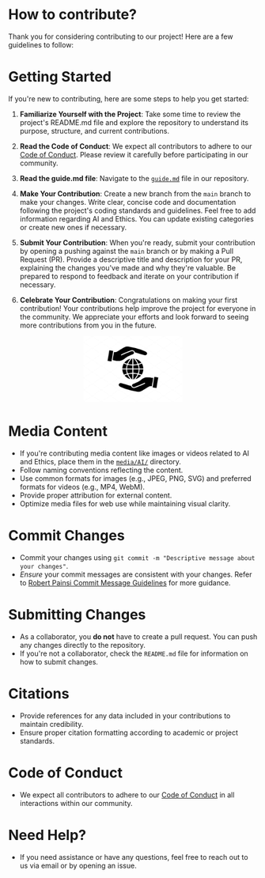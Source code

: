 # How to contribute?
Thank you for considering contributing to our project! Here are a few guidelines to follow:

# Getting Started

If you're new to contributing, here are some steps to help you get started:

1. **Familiarize Yourself with the Project**: Take some time to review the project's README.md file and explore the repository to understand its purpose, structure, and current contributions.

2. **Read the Code of Conduct**: We expect all contributors to adhere to our [Code of Conduct](./CODE_OF_CONDUCT.md). Please review it carefully before participating in our community.

3. **Read the guide.md file**: Navigate to the [`guide.md`](./guide.md) file in our repository.

4. **Make Your Contribution**: Create a new branch from the `main` branch to make your changes. Write clear, concise code and documentation following the project's coding standards and guidelines. Feel free to add information regarding AI and Ethics. You can update existing categories or create new ones if necessary.

6. **Submit Your Contribution**: When you're ready, submit your contribution by opening a pushing against the `main` branch or by making a Pull Request (PR). Provide a descriptive title and description for your PR, explaining the changes you've made and why they're valuable. Be prepared to respond to feedback and iterate on your contribution if necessary.

7. **Celebrate Your Contribution**: Congratulations on making your first contribution! Your contributions help improve the project for everyone in the community. We appreciate your efforts and look forward to seeing more contributions from you in the future.
  
<p align="center">
  <img width="200" src="media/green-living/contribution.jpg" alt="">
</p>

# Media Content
- If you're contributing media content like images or videos related to AI and Ethics, place them in the [`media/AI/`](media/AI/) directory.
- Follow naming conventions reflecting the content.
- Use common formats for images (e.g., JPEG, PNG, SVG) and preferred formats for videos (e.g., MP4, WebM).
- Provide proper attribution for external content.
- Optimize media files for web use while maintaining visual clarity.

# Commit Changes 
- Commit your changes using `git commit -m "Descriptive message about your changes"`.
- *Ensure* your commit messages are consistent with your changes. Refer to [Robert Painsi Commit Message Guidelines](https://gist.github.com/robertpainsi/b632364184e70900af4ab688decf6f53) for more guidance.

# Submitting Changes
- As a collaborator, you **do not** have to create a pull request. You can push any changes directly to the repository.
- If you're not a collaborator, check the `README.md` file for information on how to submit changes.

# Citations 
- Provide references for any data included in your contributions to maintain credibility.
- Ensure proper citation formatting according to academic or project standards.

# Code of Conduct
- We expect all contributors to adhere to our [Code of Conduct](./CODE_OF_CONDUCT.md) in all interactions within our community.

# Need Help?
- If you need assistance or have any questions, feel free to reach out to us via email or by opening an issue.
